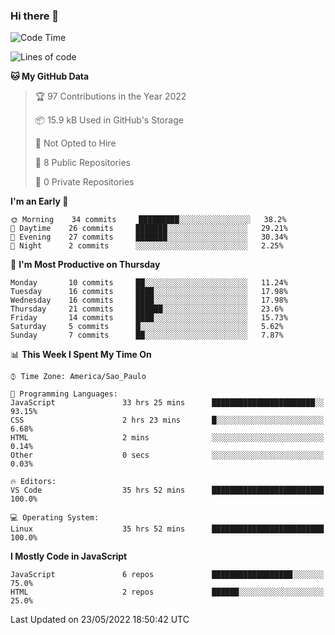 ### Hi there 👋



<!--START_SECTION:waka-->
![Code Time](http://img.shields.io/badge/Code%20Time-0%20secs-blue)

![Lines of code](https://img.shields.io/badge/From%20Hello%20World%20I%27ve%20Written-1%20Million%20lines%20of%20code-blue)

**🐱 My GitHub Data** 

> 🏆 97 Contributions in the Year 2022
 > 
> 📦 15.9 kB Used in GitHub's Storage 
 > 
> 🚫 Not Opted to Hire
 > 
> 📜 8 Public Repositories 
 > 
> 🔑 0 Private Repositories  
 > 
**I'm an Early 🐤** 

```text
🌞 Morning    34 commits     █████████░░░░░░░░░░░░░░░░   38.2% 
🌆 Daytime    26 commits     ███████░░░░░░░░░░░░░░░░░░   29.21% 
🌃 Evening    27 commits     ███████░░░░░░░░░░░░░░░░░░   30.34% 
🌙 Night      2 commits      ░░░░░░░░░░░░░░░░░░░░░░░░░   2.25%

```
📅 **I'm Most Productive on Thursday** 

```text
Monday       10 commits     ██░░░░░░░░░░░░░░░░░░░░░░░   11.24% 
Tuesday      16 commits     ████░░░░░░░░░░░░░░░░░░░░░   17.98% 
Wednesday    16 commits     ████░░░░░░░░░░░░░░░░░░░░░   17.98% 
Thursday     21 commits     ██████░░░░░░░░░░░░░░░░░░░   23.6% 
Friday       14 commits     ████░░░░░░░░░░░░░░░░░░░░░   15.73% 
Saturday     5 commits      █░░░░░░░░░░░░░░░░░░░░░░░░   5.62% 
Sunday       7 commits      ██░░░░░░░░░░░░░░░░░░░░░░░   7.87%

```


📊 **This Week I Spent My Time On** 

```text
⌚︎ Time Zone: America/Sao_Paulo

💬 Programming Languages: 
JavaScript               33 hrs 25 mins      ███████████████████████░░   93.15% 
CSS                      2 hrs 23 mins       █░░░░░░░░░░░░░░░░░░░░░░░░   6.68% 
HTML                     2 mins              ░░░░░░░░░░░░░░░░░░░░░░░░░   0.14% 
Other                    0 secs              ░░░░░░░░░░░░░░░░░░░░░░░░░   0.03%

🔥 Editors: 
VS Code                  35 hrs 52 mins      █████████████████████████   100.0%

💻 Operating System: 
Linux                    35 hrs 52 mins      █████████████████████████   100.0%

```

**I Mostly Code in JavaScript** 

```text
JavaScript               6 repos             ██████████████████░░░░░░░   75.0% 
HTML                     2 repos             ██████░░░░░░░░░░░░░░░░░░░   25.0%

```



 Last Updated on 23/05/2022 18:50:42 UTC
<!--END_SECTION:waka-->

